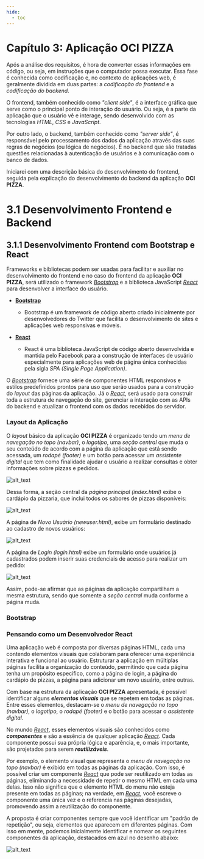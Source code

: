 ```yaml
---
hide:
  - toc
---
```


# Capítulo 3: Aplicação **OCI PIZZA**

Após a análise dos requisitos, é hora de converter essas informações em código, ou seja, em instruções que o computador possa executar. Essa fase é conhecida como codificação e, no contexto de aplicações web, é geralmente dividida em duas partes:  a _codificação do frontend_ e a _codificação do backend_.

O frontend, também conhecido como _"client side"_, é a interface gráfica que serve como o principal ponto de interação do usuário. Ou seja, é a parte da aplicação que o usuário vê e interage, sendo desenvolvido com as tecnologias _HTML_, _CSS_ e _JavaScript_.

Por outro lado, o backend, também conhecido como _"server side"_, é responsável pelo processamento dos dados da aplicação através das suas regras de negócios (ou lógica de negócios). É no backend que são tratadas questões relacionadas à autenticação de usuários e à comunicação com o banco de dados.

Iniciarei com uma descrição básica do desenvolvimento do frontend, seguida pela explicação do desenvolvimento do backend da aplicação **OCI PIZZA**.

# 3.1 Desenvolvimento Frontend e Backend

## 3.1.1 Desenvolvimento Frontend com Bootstrap e React

Frameworks e bibliotecas podem ser usadas para facilitar e auxiliar no desenvolvimento do frontend e no caso do frontend da aplicação **OCI PIZZA**, será utilizado o framework _[Bootstrap](https://getbootstrap.com/)_ e a biblioteca JavaScript _[React](https://react.dev/)_ para desenvolver a interface do usuário.

- **[Bootstrap](https://getbootstrap.com/)**
    - Bootstrap é um framework de código aberto criado inicialmente por desenvolvedores do Twitter que facilita o desenvolvimento de sites e aplicações web responsivas e móveis.

- **[React](https://react.dev/)**
    - React é uma biblioteca JavaScript de código aberto desenvolvida e mantida pelo Facebook para a construção de interfaces de usuário especialmente para aplicações web de página única conhecidas pela sigla _SPA (Single Page Application)_.

O _[Bootstrap](https://getbootstrap.com/)_ fornece uma série de componentes HTML responsivos e estilos predefinidos prontos para uso que serão usados para a construção do _layout_ das páginas da aplicação. Já o _[React](https://react.dev/)_, será usado para construir toda a estrutura de navegação do site, gerenciar a interação com as APIs do backend e atualizar o frontend com os dados recebidos do servidor.

### **Layout da Aplicação**

O _layout_ básico da aplicação **OCI PIZZA** é organizado tendo um _menu de navegação no topo (navbar)_, o _logotipo_, uma _seção central_ que muda o seu conteúdo de acordo com a página da aplicação que está sendo acessada, um _rodapé (footer)_ e um botão para acessar um _assistente digital_ que tem como finalidade ajudar o usuário a realizar consultas e obter informações sobre pizzas e pedidos.

![alt_text](./img/ocipizza-page-layout-1.png "OCI PIZZA - Layout #1")
<br>

Dessa forma, a seção central da _página principal (index.html)_ exibe o cardápio da pizzaria, que inclui todos os sabores de pizzas disponíveis:

![alt_text](./img/ocipizza-page-layout-2.png "OCI PIZZA - Layout #2")
<br>

A página de _Novo Usuário (newuser.html)_, exibe um formulário destinado ao cadastro de novos usuários:

![alt_text](./img/ocipizza-page-layout-3.png "OCI PIZZA - Layout #3")
<br>

A página de _Login (login.html)_ exibe um formulário onde usuários já cadastrados podem inserir suas credenciais de acesso para realizar um pedido:

![alt_text](./img/ocipizza-page-layout-4.png "OCI PIZZA - Layout #4")
<br>

Assim, pode-se afirmar que as páginas da aplicação compartilham a mesma estrutura, sendo que somente a _seção central_ muda conforme a página muda.

### **Bootstrap**

### **Pensando como um Desenvolvedor React**

Uma aplicação web é composta por diversas páginas HTML, cada uma contendo elementos visuais que colaboram para oferecer uma experiência interativa e funcional ao usuário. Estruturar a aplicação em múltiplas páginas facilita a organização do conteúdo, permitindo que cada página tenha um propósito específico, como a página de login, a página do cardápio de pizzas, a página para adicionar um novo usuário, entre outras.

Com base na estrutura da aplicação **OCI PIZZA** apresentada, é possível identificar alguns **_elementos visuais_** que se repetem em todas as páginas. Entre esses elementos, destacam-se o _menu de navegação no topo (navbar)_, o _logotipo_, o _rodapé (footer)_ e o botão para acessar o _assistente digital_.

No mundo _[React](https://react.dev)_, esses elementos visuais são conhecidos como **_componentes_** e são a essência de qualquer aplicação _[React](https://react.dev)_. Cada componente possui sua própria lógica e aparência, e, o mais importante, são projetados para serem **_reutilizáveis_**.

Por exemplo, o elemento visual que representa o _menu de navegação no topo (navbar)_ é exibido em todas as páginas da aplicação. Com isso, é possível criar um componente _[React](https://react.dev)_ que pode ser reutilizado em todas as páginas, eliminando a necessidade de repetir o mesmo HTML em cada uma delas. Isso não significa que o elemento HTML do menu não esteja presente em todas as páginas; na verdade, em  _[React](https://react.dev)_, você escreve o componente uma única vez e o referencia nas páginas desejadas, promovendo assim a reutilização do componente.

A proposta é criar componentes sempre que você identificar um "padrão de repetição", ou seja, elementos que aparecem em diferentes páginas. Com isso em mente, podemos inicialmente identificar e nomear os seguintes componentes da aplicação, destacados em azul no desenho abaixo:

![alt_text](./img/ocipizza-react-component-1.png "OCI PIZZA - Componentes React #1")
<br>